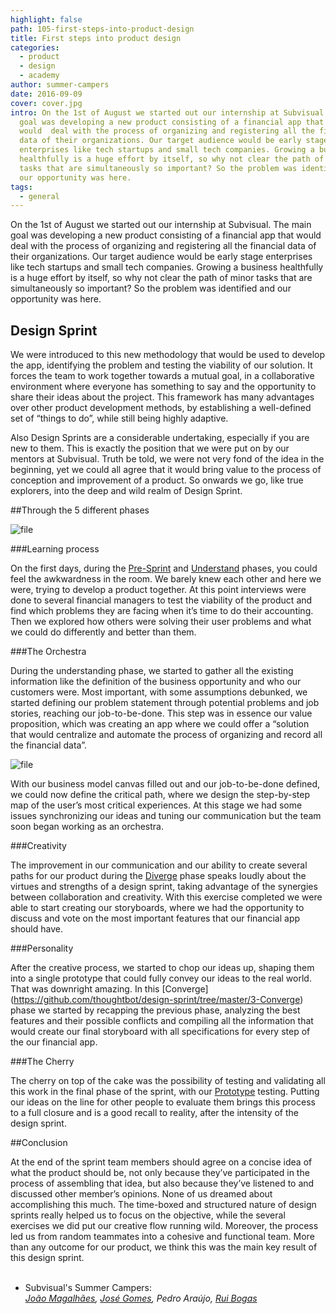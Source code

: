 ```yaml
---
highlight: false
path: 105-first-steps-into-product-design
title: First steps into product design
categories:
  - product
  - design
  - academy
author: summer-campers
date: 2016-09-09
cover: cover.jpg
intro: On the 1st of August we started out our internship at Subvisual. The main
  goal was developing a new product consisting of a financial app that
  would  deal with the process of organizing and registering all the financial
  data of their organizations. Our target audience would be early stage
  enterprises like tech startups and small tech companies. Growing a business
  healthfully is a huge effort by itself, so why not clear the path of minor
  tasks that are simultaneously so important? So the problem was identified and
  our opportunity was here.
tags:
  - general
---
```


On the 1st of August we started out our internship at Subvisual. The main goal was developing a new product consisting of a financial app that would  deal with the process of organizing and registering all the financial data of their organizations. Our target audience would be early stage enterprises like tech startups and small tech companies. Growing a business healthfully is a huge effort by itself, so why not clear the path of minor tasks that are simultaneously so important? So the problem was identified and our opportunity was here.


## Design Sprint

We were introduced to this new methodology that would be used to develop the app,  identifying the problem and testing the viability of our solution. It forces the team to work together towards a mutual goal, in a collaborative environment where everyone has something to say and the opportunity to share their ideas about the project. This framework has many advantages over other product development methods, by establishing a well-defined set of “things to do”, while still being highly adaptive.

Also Design Sprints are a considerable undertaking, especially if you are new to them. This is exactly the position that we were put on by our mentors at Subvisual. Truth be told, we were not very fond of the idea in the beginning, yet we could all agree that it would bring value to the process of conception and improvement of a product. So onwards we go, like true explorers, into the deep and wild realm of Design Sprint.

##Through the 5 different phases

![file](https://subvisual.s3.amazonaws.com/blog/post_image/176/original.png)

###Learning process

On the first days, during the [Pre-Sprint](https://github.com/thoughtbot/design-sprint/tree/master/0-Pre-Sprint) and [Understand](https://github.com/thoughtbot/design-sprint/tree/master/1-Understand) phases, you could feel the awkwardness in the room. We barely knew each other and here we were, trying to develop a product together. At this point interviews were done to several financial managers to test the viability of the product and find which problems they are facing when it’s time to do their accounting. Then we explored how others were solving their user problems and what we could do differently and better than them.

###The Orchestra

During the understanding phase, we started to gather all the existing information like the definition of the business opportunity and who our customers were. Most important, with some assumptions debunked, we started defining our problem statement through potential problems and job stories, reaching our job-to-be-done. This step was in essence our value proposition, which was creating an app where we could offer a “solution that would centralize and automate the process of organizing and record all the financial data”.

![file](https://subvisual.s3.amazonaws.com/blog/post_image/177/original.JPG)

With our business model canvas filled out and our job-to-be-done defined, we could now define the critical path, where we design the step-by-step map of the user’s most critical experiences. At this stage we had some issues synchronizing our ideas and tuning our communication but the team soon began working as an orchestra.

###Creativity

The improvement in our communication and our ability to create several paths for our product during the [Diverge](https://github.com/thoughtbot/design-sprint/tree/master/2-Diverge) phase speaks loudly about the virtues and strengths of a design sprint, taking advantage of the synergies between collaboration and creativity. With this exercise completed we were able to start creating our storyboards, where we had the opportunity to discuss and vote on the most important features that our financial app should have.
 
###Personality

After the creative process, we started to chop our ideas up, shaping them into a single prototype that could fully convey our ideas to the real world. That was downright amazing. In this [Converge] (https://github.com/thoughtbot/design-sprint/tree/master/3-Converge) phase we started by recapping the previous phase, analyzing the best features and their possible conflicts and compiling all the information that would create our final storyboard with all specifications for every step of the our financial app.
 
###The Cherry

The cherry on top of the cake was the possibility of testing and validating all this work in the final phase of the sprint, with our [Prototype](https://github.com/thoughtbot/design-sprint/tree/master/4-Prototype) testing. Putting our ideas on the line for other people to evaluate them brings this process to a full closure and is a good recall to reality, after the intensity of the design sprint.

##Conclusion

At the end of the sprint team members should agree on a concise idea of what the product should be, not only because they’ve participated in the process of assembling that idea, but also because they’ve listened to and discussed other member’s opinions.
None of us dreamed about accomplishing this much. The time-boxed and structured nature of design sprints really helped us to focus on the objective, while the several exercises we did put our creative flow running wild. Moreover, the process led us from random teammates into a cohesive and functional team. More than any outcome for our product, we think this was the main key result of this design sprint.
<br/>
<br/>
- Subvisual's Summer Campers:<br/>
*[João Magalhães](https://twitter.com/joaomamag), [José Gomes](https://twitter.com/gomesjfs), Pedro Araújo, [Rui Bogas](https://twitter.com/bogasrui)*
